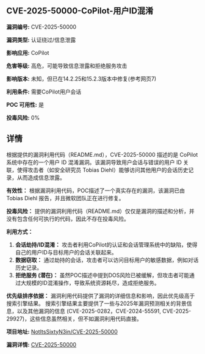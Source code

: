 ## CVE-2025-50000-CoPilot-用户ID混淆

**漏洞编号:** CVE-2025-50000

**漏洞类型:** 认证绕过/信息泄露

**影响应用:** CoPilot

**危害等级:** 高危，可能导致信息泄露和拒绝服务攻击

**影响版本:** 未知，但已在14.2.25和15.2.3版本中修复(参考网页7)

**利用条件:** 需要CoPilot用户会话

**POC 可用性:** 是

**投毒风险:** 0%

## 详情

根据提供的漏洞利用代码（README.md），CVE-2025-50000 描述的是 CoPilot 系统中存在的一个用户 ID 混淆漏洞。该漏洞导致用户会话与错误的用户 ID 关联，使得攻击者（如安全研究员 Tobias Diehl）能够访问其他用户的会话历史记录，从而造成信息泄露。 

**有效性：**
根据漏洞利用代码，POC描述了一个真实存在的漏洞，该漏洞已由 Tobias Diehl 报告，并且微软团队正在进行修复。

**投毒风险：**
提供的漏洞利用代码（README.md）仅仅是漏洞的描述和分析，并没有包含任何可执行的代码，因此不存在投毒风险。

**利用方式：**
1.  **会话劫持/ID混淆：** 攻击者利用CoPilot的认证和会话管理系统中的缺陷，使得自己的用户ID与目标用户的会话关联起来。
2.  **数据窃取：** 通过劫持的会话，攻击者可以访问目标用户的敏感数据，例如对话历史记录。
3.  **拒绝服务 (潜在)：** 虽然POC描述中提到DOS风险已被缓解，但攻击者可能通过大规模的ID混淆操作，导致系统资源耗尽，造成拒绝服务。

**优先级排序依据：**
 漏洞利用代码提供了漏洞的详细信息和影响，因此优先级高于搜索引擎结果。 搜索引擎结果主要提供了一些与2025年漏洞预测相关的背景信息，以及其他漏洞的信息 (CVE-2025-0282，CVE-2024-55591, CVE-2025-29927)，这些信息虽然相关，但不如漏洞利用代码直接。


**项目地址:** [NotItsSixtyN3in/CVE-2025-50000](https://github.com/NotItsSixtyN3in/CVE-2025-50000)

**漏洞详情:** [CVE-2025-50000](https://nvd.nist.gov/vuln/detail/CVE-2025-50000)